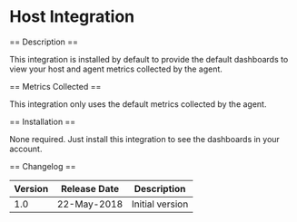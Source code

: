 Host Integration
================

== Description ==

This integration is installed by default to provide the default dashboards to view your host and agent metrics collected
by the agent.

== Metrics Collected ==

This integration only uses the default metrics collected by the agent.

== Installation ==

None required. Just install this integration to see the dashboards in your account.

== Changelog ==

|Version|Release Date|Description                                         |
|-------|------------|----------------------------------------------------|
|1.0    |22-May-2018 |Initial version                                     |
